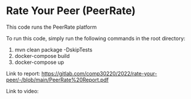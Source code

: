 # Rate Your Peer (PeerRate)

This code runs the PeerRate platform

To run this code, simply run the following commands in the root directory:
1. mvn clean package -DskipTests
2. docker-compose build
3. docker-compose up

Link to report: https://gitlab.com/comp30220/2022/rate-your-peer/-/blob/main/PeerRate%20Report.pdf

Link to video: